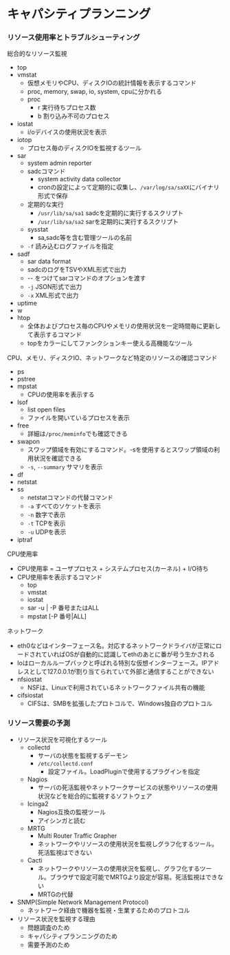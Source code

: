 # キャパシティプランニング

### リソース使用率とトラブルシューティング

総合的なリソース監視

* top
* vmstat
    * 仮想メモリやCPU、ディスクIOの統計情報を表示するコマンド
    * proc, memory, swap, io, system, cpuに分かれる
    * proc
        * r 実行待ちプロセス数
        * b 割り込み不可のプロセス
* iostat
    * i/oデバイスの使用状況を表示
* iotop
    * プロセス毎のディスクIOを監視するツール
* sar
    * system admin reporter
    * sadcコマンド
        * system activity data collector
        * cronの設定によって定期的に収集し、`/var/log/sa/saXX`にバイナリ形式で保存
    * 定期的な実行
        * `/usr/lib/sa/sa1` sadcを定期的に実行するスクリプト
        * `/usr/lib/sa/sa2` sarを定期的に実行するスクリプト
    * sysstat
        * sa,sadc等を含む管理ツールの名前
    * `-f` 読み込むログファイルを指定
* sadf
    * sar data format
    * sadcのログをTSVやXML形式で出力
    * -- をつけてsarコマンドのオプションを渡す
    * `-j` JSON形式で出力
    * `-x` XML形式で出力
* uptime
* w
* htop
    * 全体およびプロセス毎のCPUやメモリの使用状況を一定時間毎に更新して表示するコマンド
    * topをカラーにしてファンクションキー使える高機能なツール

CPU、メモリ、ディスクIO、ネットワークなど特定のリソースの確認コマンド

* ps
* pstree
* mpstat
    * CPUの使用率を表示する
* lsof
    * list open files
    * ファイルを開いているプロセスを表示
* free
    * 詳細は`/proc/meminfo`でも確認できる
* swapon
    * スワップ領域を有効にするコマンド。-sを使用するとスワップ領域の利用状況を確認できる
    * `-s`, `--summary` サマリを表示
* df
* netstat
* ss
    * netstatコマンドの代替コマンド
    * `-a` すべてのソケットを表示
    * `-n` 数字で表示
    * `-t` TCPを表示
    * `-u` UDPを表示
* iptraf

CPU使用率

* CPU使用率 = ユーザプロセス + システムプロセス(カーネル) + I/O待ち
* CPU使用率を表示するコマンド
    * top
    * vmstat
    * iostat
    * sar -u | -P 番号またはALL
    * mpstat [-P 番号|ALL]


ネットワーク

* eth0などはインターフェース名。対応するネットワークドライバが正常にロードされていればOSが自動的に認識してethのあとに番が号う生かされる
* loはローカルループバックと呼ばれる特別な仮想インターフェース。IPアドレスとして127.0.0.1が割り当てられていて外部と通信することができない
* nfsiostat
    * NSFは、Linuxで利用されているネットワークファイル共有の機能
* cifsiostat
    * CIFSは、SMBを拡張したプロトコルで、Windows独自のプロトコル

### リソース需要の予測

* リソース状況を可視化するツール
    * collectd
        * サーバの状態を監視するデーモン
        * `/etc/collectd.conf`
            * 設定ファイル。LoadPluginで使用するプラグインを指定
    * Nagios
        * サーバの死活監視やネットワークサービスの状態やリソースの使用状況などを総合的に監視するソフトウェア
    * Icinga2
        * Nagios互換の監視ツール
        * アイシンガと読む
    * MRTG
        * Multi Router Traffic Grapher
        * ネットワークやリソースの使用状況を監視しグラフ化するツール。死活監視はできない
    * Cacti
        * ネットワークやリソースの使用状況を監視し、グラフ化するツール。ブラウザで設定可能でMRTGより設定が容易。死活監視はできない
        * MRTGの代替
* SNMP(Simple Network Management Protocol)
    * ネットワーク経由で機器を監視・生業するためのプロトコル
* リソース状況を監視する理由
    * 問題調査のため
    * キャパシティプランニングのため
    * 需要予測のため
